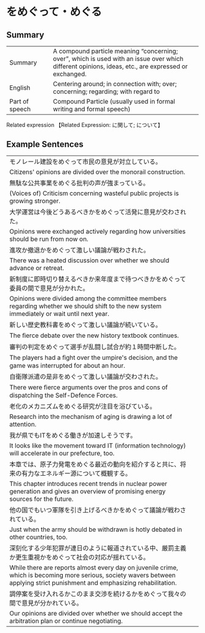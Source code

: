 # をめぐって・めぐる

## Summary

<table><tr>   <td>Summary<td>   <td>A compound particle meaning “concerning; over”, which is used with an issue over which different opinions, ideas, etc., are expressed or exchanged.</td><tr><tr>   <td>English<td>   <td>Centering around; in connection with; over; concerning; regarding; with regard to</td><tr><tr>   <td>Part of speech<td>   <td>Compound Particle (usually used in formal writing and formal speech)</td><tr></table><tr>   <td>Related expression<td>   <td>【Related Expression: に関して; について】</td><tr></table></table>

## Example Sentences

<table><tr><td>モノレール建設をめぐって市民の意見が対立している。<td><tr><tr><td>Citizens' opinions are divided over the monorail construction.<td><tr><tr><td>無駄な公共事業をめぐる批判の声が強まっている。<td><tr><tr><td>(Voices of) Criticism concerning wasteful public projects is growing stronger.<td><tr><tr><td>大学運営は今後どうあるべきかをめぐって活発に意見が交わされた。<td><tr><tr><td>Opinions were exchanged actively regarding how universities should be run from now on.<td><tr><tr><td>進攻か撤退かをめぐって激しい議論が戦わされた。<td><tr><tr><td>There was a heated discussion over whether we should advance or retreat.<td><tr><tr><td>新制度に即時切り替えるべきか来年度まで待つべきかをめぐって委員の間で意見が分かれた。<td><tr><tr><td>Opinions were divided among the committee members regarding whether we should shift to the new system immediately or wait until next year.<td><tr><tr><td>新しい歴史教科書をめぐって激しい議論が続いている。<td><tr><tr><td>The ﬁerce debate over the new history textbook continues.<td><tr><tr><td>審判の判定をめぐって選手が乱闘し試合が約１時間中断した。<td><tr><tr><td>The players had a ﬁght over the umpire's decision, and the game was interrupted for about an hour.<td><tr><tr><td>自衛隊派遣の是非をめぐって激しい議論が交わされた。<td><tr><tr><td>There were ﬁerce arguments over the pros and cons of dispatching the Self-Defence Forces.<td><tr><tr><td>老化のメカニズムをめぐる研究が注目を浴びている。<td><tr><tr><td>Research into the mechanism of aging is drawing a lot of attention.<td><tr><tr><td>我が県でもITをめぐる働きが加速しそうです。<td><tr><tr><td>It looks like the movement toward IT (information technology) will accelerate in our prefecture, too.<td><tr><tr><td>本章では、原子力発電をめぐる最近の動向を紹介すると共に、将来の有力なエネルギー源について概観する。<td><tr><tr><td>This chapter introduces recent trends in nuclear power generation and gives an overview of promising energy sources for the future.<td><tr><tr><td>他の国でもいつ軍隊を引き上げるべきかをめぐって議論が戦わされている。<td><tr><tr><td>Just when the army should be withdrawn is hotly debated in other countries, too.<td><tr><tr><td>深刻化する少年犯罪が連日のように報道されている中、厳罰主義か更生重視かをめぐって社会の対応が揺れている。<td><tr><tr><td>While there are reports almost every day on juvenile crime, which is becoming more serious, society wavers between applying strict punishment and emphasizing rehabilitation.<td><tr><tr><td>調停案を受け入れるかこのまま交渉を続けるかをめぐって我々の間で意見が分かれている。<td><tr><tr><td>Our opinions are divided over whether we should accept the arbitration plan or continue negotiating.<td><tr></table>

